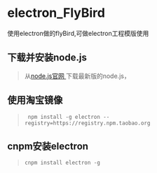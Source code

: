 # electron_FlyBird
使用electron做的flyBird,可做electron工程模版使用
## 下载并安装node.js
>  从[node.js官网 ](https://nodejs.org/en/)下载最新版的node.js，

## 使用淘宝镜像

> ` npm install -g electron --registry=https://registry.npm.taobao.org`

## cnpm安装electron

> `cnpm install electron -g`
